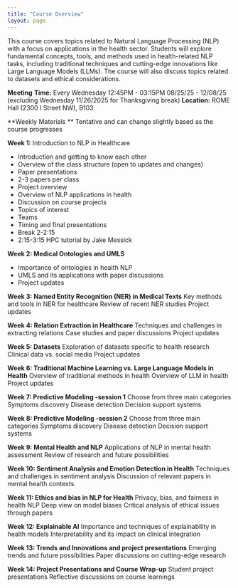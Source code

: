 ```yaml
---
title: "Course Overview"
layout: page
---
```


This course covers topics related to Natural Language Processing (NLP) with a focus on applications in the health sector. Students will explore fundamental concepts, tools, and methods used in health-related NLP tasks, including traditional techniques and cutting-edge innovations like Large Language Models (LLMs).  The course will also discuss topics related to datasets and ethical considerations. 

**Meeting**
**Time:** Every Wednesday 12:45PM - 03:15PM
08/25/25 - 12/08/25 (excluding Wednesday 11/26/2025 for Thanksgiving break)
**Location:** ROME Hall (2300 I Street NW), B103

**Weekly Materials **
Tentative and can change slightly based as the course progresses

**Week 1:** Introduction to NLP in Healthcare
- Introduction and getting to know each other
- Overview of the class structure (open to updates and changes) 
- Paper presentations 
- 2-3 papers per class 
- Project overview
- Overview of NLP applications in health
- Discussion on course projects
- Topics of interest
- Teams 
- Timing and final presentations
- Break 2-2:15
- 2:15-3:15 HPC tutorial by Jake Messick
  
**Week 2: Medical Ontologies and UMLS**
- Importance of ontologies in health NLP
- UMLS and its applications with paper discussions
- Project updates
  
**Week 3: Named Entity Recognition (NER) in Medical Texts**
Key methods and tools in NER for healthcare
Review of recent NER studies
Project updates

**Week 4: Relation Extraction in Healthcare**
Techniques and challenges in extracting relations
Case studies and paper discussions
Project updates

**Week 5: Datasets**
Exploration of datasets specific to health research
Clinical data vs. social media
Project updates

**Week 6: Traditional Machine Learning vs. Large Language Models in Health**
Overview of traditional methods in health
Overview of LLM in health
Project updates

**Week 7: Predictive Modeling -session 1**
Choose from three main categories
Symptoms discovery
Disease detection
Decision support systems

**Week 8: Predictive Modeling -session 2**
Choose from three main categories
Symptoms discovery
Disease detection
Decision support systems

**Week 9: Mental Health and NLP**
Applications of NLP in mental health assessment
Review of research and future possibilities

**Week 10: Sentiment Analysis and Emotion Detection in Health**
Techniques and challenges in sentiment analysis
Discussion of relevant papers in mental health contexts

**Week 11: Ethics and bias in NLP for Health**
Privacy, bias, and fairness in health NLP
Deep view on model biases
Critical analysis of ethical issues through papers

**Week 12: Explainable AI**
Importance and techniques of explainability in health models
Interpretability and its impact on clinical integration

**Week 13: Trends and Innovations and project presentations**
Emerging trends and future possibilities
Paper discussions on cutting-edge research

**Week 14: Project Presentations and Course Wrap-up**
Student project presentations
Reflective discussions on course learnings
